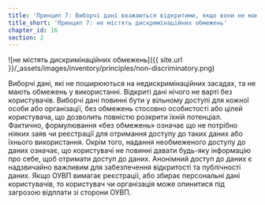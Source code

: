 ```yaml
---
title: 'Принцип 7: Виборчі дані вважаються відкритими, якщо вони не мають дискримінаційних обмежень, та доступні для використання будь-якою особою.'
title_short: 'Принцип 7: не містять дискримінаційних обмежень'
chapter_id: 16
section: 2
---
```


![не містять дискримінаційних обмежень]({{ site.url }}/\_assets/images/inventory/principles/non-discriminatory.png)

Виборчі дані, які не поширюються на недискримінаційних засадах, та не мають обмежень у використанні. Відкриті дані нічого не варті без користувачів. Виборчі дані повинні бути у вільному доступі для кожної особи або організації, без обмежень стосовно особистості або цілей користувача, що дозволить повністю розкрити їхній потенціал. Фактично, формулювання «без обмежень» означає що не потрібно ніяких заяв чи реєстрації для отримання доступу до таких даних або їхнього використання. Окрім того, надання необмеженого доступу до даних означає, що користувачі не повинні давати будь-яку інформацію про себе, щоб отримати доступ до даних. Анонімний доступ до даних є надзвичайно важливим для забезпечення відкритості та публічності даних. Якщо ОУВП вимагає реєстрації, або збирає персональні дані користувачів, то користувач чи організація може опинитися під загрозою відплати зі сторони ОУВП.
